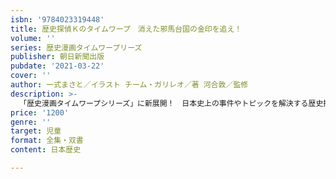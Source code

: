 ```yaml
---
isbn: '9784023319448'
title: 歴史探偵Ｋのタイムワープ　消えた邪馬台国の金印を追え！
volume: ''
series: 歴史漫画タイムワープリーズ
publisher: 朝日新聞出版
pubdate: '2021-03-22'
cover: ''
author: 一式まさと／イラスト チーム・ガリレオ／著 河合敦／監修
description: >-
  「歴史漫画タイムワープシリーズ」に新展開！　日本史上の事件やトピックを解決する歴史探偵が初登場する。スポーツ大好き活発少年のK、裏の顔は時空を飛び越える「タライムマシン」で歴史上のさまざまな人からの依頼にこたえる歴史探偵。体を自由自在に組み換えられるアシスタントのQとともに、今回は「金と銀」にまつわる歴史ミステリーに挑戦！
price: '1200'
genre: ''
target: 児童
format: 全集・双書
content: 日本歴史

---
```

